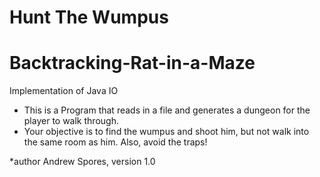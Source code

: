 # Hunt The Wumpus

# Backtracking-Rat-in-a-Maze
Implementation of Java IO
 * This is a Program that reads in a file and generates a dungeon for the player to walk through.  
 * Your objective is to find the wumpus and shoot him, but not walk into the same room as him. Also, avoid the traps! 
 
 *author Andrew Spores, version 1.0
